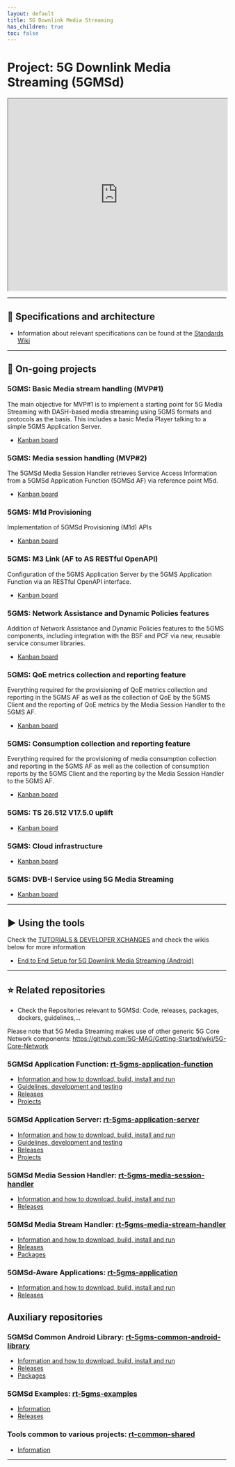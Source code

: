 ```yaml
---
layout: default
title: 5G Downlink Media Streaming
has_children: true
toc: false
---
```


# Project: 5G Downlink Media Streaming (5GMSd)
<iframe width="100%" height="440" src="https://drive.google.com/file/d/105dQMUHnuKxIwn8K7z5rvuPLMU85FQUc/preview"></iframe>

***

## 📑 Specifications and architecture
* Information about relevant specifications can be found at the [Standards Wiki](https://github.com/5G-MAG/Standards/wiki/5G-Downlink-Media-Streaming-Architecture-(5GMSd):-Relevant-Specifications)

***

## 🚧 On-going projects

### 5GMS: Basic Media stream handling (MVP#1)
The main objective for MVP#1 is to implement a starting point for 5G Media Streaming with DASH-based media streaming using 5GMS formats and protocols as the basis. This includes a basic Media Player talking to a simple 5GMS Application Server.
* [Kanban board](https://github.com/orgs/5G-MAG/projects/3)

### 5GMS: Media session handling (MVP#2)
The 5GMSd Media Session Handler retrieves Service Access Information from a 5GMSd Application Function (5GMSd AF) via reference point M5d.
* [Kanban board](https://github.com/orgs/5G-MAG/projects/4)

### 5GMS: M1d Provisioning
Implementation of 5GMSd Provisioning (M1d) APIs
* [Kanban board](https://github.com/orgs/5G-MAG/projects/8)

### 5GMS: M3 Link  (AF to AS RESTful OpenAPI)
Configuration of the 5GMS Application Server by the 5GMS Application Function via an RESTful OpenAPI interface.
* [Kanban board](https://github.com/orgs/5G-MAG/projects/6)

### 5GMS: Network Assistance and Dynamic Policies features
Addition of Network Assistance and Dynamic Policies features to the 5GMS components, including integration with the BSF and PCF via new, reusable service consumer libraries.
* [Kanban board](https://github.com/orgs/5G-MAG/projects/11)

### 5GMS: QoE metrics collection and reporting feature
Everything required for the provisioning of QoE metrics collection and reporting in the 5GMS AF as well as the collection of QoE by the 5GMS Client and the reporting of QoE metrics by the Media Session Handler to the 5GMS AF.
* [Kanban board](https://github.com/orgs/5G-MAG/projects/12)

### 5GMS: Consumption collection and reporting feature
Everything required for the provisioning of media consumption collection and reporting in the 5GMS AF as well as the collection of consumption reports by the 5GMS Client and the reporting by the Media Session Handler to the 5GMS AF.
* [Kanban board](https://github.com/orgs/5G-MAG/projects/16)

### 5GMS: TS 26.512 V17.5.0 uplift
* [Kanban board](https://github.com/orgs/5G-MAG/projects/18)

### 5GMS: Cloud infrastructure
* [Kanban board](https://github.com/orgs/5G-MAG/projects/21)

### 5GMS: DVB-I Service using 5G Media Streaming
* [Kanban board](https://github.com/orgs/5G-MAG/projects/23)

***

## ▶️ Using the tools
Check the [TUTORIALS & DEVELOPER XCHANGES](https://www.5g-mag.com/tutorials) and check the wikis below for more information
* [End to End Setup for 5G Downlink Media Streaming (Android)](Tutorial_1.md)
***

## ⭐ Related repositories
* Check the Repositories relevant to 5GMSd: Code, releases, packages, dockers, guidelines,...

Please note that 5G Media Streaming makes use of other generic 5G Core Network components: https://github.com/5G-MAG/Getting-Started/wiki/5G-Core-Network

### 5GMSd Application Function: [rt-5gms-application-function](https://github.com/5G-MAG/rt-5gms-application-function)
* [Information and how to download, build, install and run](https://github.com/5G-MAG/rt-5gms-application-function#readme)
* [Guidelines, development and testing](https://github.com/5G-MAG/rt-5gms-application-function/wiki)
* [Releases](https://github.com/5G-MAG/rt-5gms-application-function/releases)
* [Projects](https://github.com/5G-MAG/rt-5gms-application-function/projects?query=is%3Aopen)

### 5GMSd Application Server: [rt-5gms-application-server](https://github.com/5G-MAG/rt-5gms-application-server)
* [Information and how to download, build, install and run](https://github.com/5G-MAG/rt-5gms-application-server#readme)
* [Guidelines, development and testing](https://github.com/5G-MAG/rt-5gms-application-server/wiki)
* [Releases](https://github.com/5G-MAG/rt-5gms-application-server/releases)
* [Projects](https://github.com/5G-MAG/rt-5gms-application-server/projects?query=is%3Aopen)

### 5GMSd Media Session Handler: [rt-5gms-media-session-handler](https://github.com/5G-MAG/rt-5gms-media-session-handler)
* [Information and how to download, build, install and run](https://github.com/5G-MAG/rt-5gms-media-session-handler#readme)
* [Releases](https://github.com/5G-MAG/rt-5gms-media-session-handler/releases)

### 5GMSd Media Stream Handler: [rt-5gms-media-stream-handler](https://github.com/5G-MAG/rt-5gms-media-stream-handler)
* [Information and how to download, build, install and run](https://github.com/5G-MAG/rt-5gms-media-stream-handler#readme)
* [Releases](https://github.com/5G-MAG/rt-5gms-media-stream-handler/releases)
* [Packages](https://github.com/orgs/5G-MAG/packages?repo_name=rt-5gms-media-stream-handler)

### 5GMSd-Aware Applications: [rt-5gms-application](https://github.com/5G-MAG/rt-5gms-application)
* [Information and how to download, build, install and run](https://github.com/5G-MAG/rt-5gms-application#readme)
* [Releases](https://github.com/5G-MAG/rt-5gms-application/releases)

## Auxiliary repositories

### 5GMSd Common Android Library: [rt-5gms-common-android-library](https://github.com/5G-MAG/rt-5gms-common-android-library)
* [Information and how to download, build, install and run](https://github.com/5G-MAG/rt-5gms-common-android-library#readme)
* [Releases](https://github.com/5G-MAG/rt-5gms-common-android-library/releases)
* [Packages](https://github.com/orgs/5G-MAG/packages?repo_name=rt-5gms-common-android-library)

### 5GMSd Examples: [rt-5gms-examples](https://github.com/5G-MAG/rt-5gms-examples)
* [Information](https://github.com/5G-MAG/rt-5gms-examples#readme)
* [Releases](https://github.com/5G-MAG/rt-5gms-examples/releases)

### Tools common to various projects: [rt-common-shared](https://github.com/5G-MAG/rt-common-shared)
* [Information](https://github.com/5G-MAG/rt-common-shared#readme)
***

